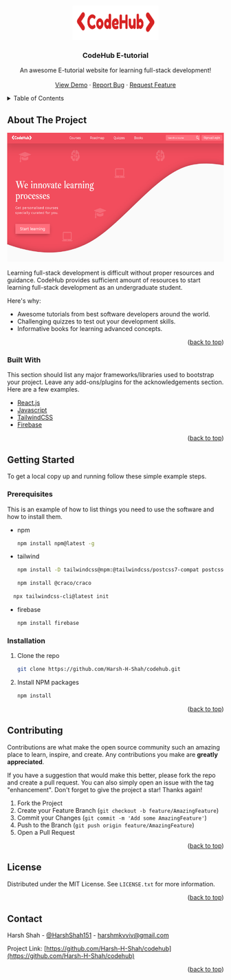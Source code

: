 <div id="top"></div>

<!-- PROJECT LOGO -->
<br />
<div align="center">
  <img src="https://raw.githubusercontent.com/Harsh-H-Shah/codehub/79fdff7efa7cc71e30d53a45d21b5aa2e15cb0c5/src/static/logos/LogoRed.svg" alt="Logo" width="200" height="80">

<br/>

  <h3 align="center">CodeHub E-tutorial</h3>

  <p align="center">
    An awesome E-tutorial website for learning full-stack development!
    <br />
    <br />
    <a href="https://code-hub-2021.netlify.app/">View Demo</a>
    ·
    <a href="https://github.com/Harsh-H-Shah/codehub/issues">Report Bug</a>
    ·
    <a href="https://github.com/Harsh-H-Shah/codehub/issues">Request Feature</a>
  </p>
</div>

<!-- TABLE OF CONTENTS -->
<details>
  <summary>Table of Contents</summary>
  <ol>
    <li>
      <a href="#about-the-project">About The Project</a>
      <ul>
        <li><a href="#built-with">Built With</a></li>
      </ul>
    </li>
    <li>
      <a href="#getting-started">Getting Started</a>
      <ul>
        <li><a href="#prerequisites">Prerequisites</a></li>
        <li><a href="#installation">Installation</a></li>
      </ul>
    </li>
    <li><a href="#contributing">Contributing</a></li>
    <li><a href="#license">License</a></li>
    <li><a href="#contact">Contact</a></li>
    <li><a href="#acknowledgments">Acknowledgments</a></li>
  </ol>
</details>

<!-- ABOUT THE PROJECT -->

## About The Project

<img src="https://github.com/Harsh-H-Shah/codehub/blob/main/src/static/CoverSvg/codehubss.png?raw=true" alt="Screenshot" width="900" height="300">

Learning full-stack development is difficult without proper resources and guidance. CodeHub provides sufficient amount of resources to start learning full-stack development as an undergraduate student.

Here's why:

- Awesome tutorials from best software developers around the world.
- Challenging quizzes to test out your development skills.
- Informative books for learning advanced concepts.

<p align="right">(<a href="#top">back to top</a>)</p>

### Built With

This section should list any major frameworks/libraries used to bootstrap your project. Leave any add-ons/plugins for the acknowledgements section. Here are a few examples.

- [React.js](https://reactjs.org/)
- [Javascript](https://www.javascript.com/)
- [TailwindCSS](https://tailwindcss.com/)
- [Firebase](https://firebase.google.com/)

<p align="right">(<a href="#top">back to top</a>)</p>

<!-- GETTING STARTED -->

## Getting Started

To get a local copy up and running follow these simple example steps.

### Prerequisites

This is an example of how to list things you need to use the software and how to install them.

- npm
  ```sh
  npm install npm@latest -g
  ```
- tailwind
  ```sh
  npm install -D tailwindcss@npm:@tailwindcss/postcss7-compat postcss@^7 autoprefixer@^9
  ```
  ```sh
  npm install @craco/craco
  ```

```sh
  npx tailwindcss-cli@latest init
```

- firebase
  ```sh
  npm install firebase
  ```

### Installation

1. Clone the repo
   ```sh
   git clone https://github.com/Harsh-H-Shah/codehub.git
   ```
2. Install NPM packages
   ```sh
   npm install
   ```
   <p align="right">(<a href="#top">back to top</a>)</p>

<!-- USAGE EXAMPLES -->

<!-- CONTRIBUTING -->

## Contributing

Contributions are what make the open source community such an amazing place to learn, inspire, and create. Any contributions you make are **greatly appreciated**.

If you have a suggestion that would make this better, please fork the repo and create a pull request. You can also simply open an issue with the tag "enhancement".
Don't forget to give the project a star! Thanks again!

1. Fork the Project
2. Create your Feature Branch (`git checkout -b feature/AmazingFeature`)
3. Commit your Changes (`git commit -m 'Add some AmazingFeature'`)
4. Push to the Branch (`git push origin feature/AmazingFeature`)
5. Open a Pull Request

<p align="right">(<a href="#top">back to top</a>)</p>

<!-- LICENSE -->

## License

Distributed under the MIT License. See `LICENSE.txt` for more information.

<p align="right">(<a href="#top">back to top</a>)</p>

<!-- CONTACT -->

## Contact

Harsh Shah - [@HarshShah151](https://twitter.com/HarshShah151) - harshmkvviv@gmail.com

Project Link: [https://github.com/Harsh-H-Shah/codehub](https://github.com/Harsh-H-Shah/codehub)

<p align="right">(<a href="#top">back to top</a>)</p>
